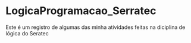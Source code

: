 # LogicaProgramacao_Serratec
Este é um registro de algumas das minha atividades feitas na diciplina de lógica do Seratec 
